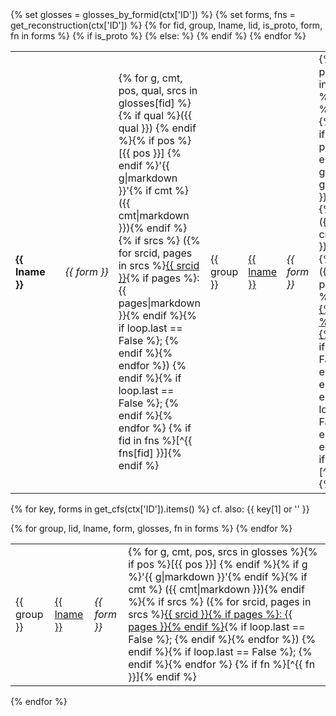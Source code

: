 <table id="{{ ctx['ID'] }}">
{% set glosses = glosses_by_formid(ctx['ID']) %}
{% set forms, fns = get_reconstruction(ctx['ID']) %}
{% for fid, group, lname, lid, is_proto, form, fn in forms %}
<tr>
{% if is_proto %}
<td><strong>{{ lname }}</strong></td><td> </td>
<td style="white-space: nowrap;">
<i>{{ form }}</i>
</td>
<td>
{% for g, cmt, pos, qual, srcs in glosses[fid] %}{% if qual %}({{ qual }}) {% endif %}{% if pos %}[{{ pos }}] {% endif %}'{{ g|markdown }}'{% if cmt %} ({{ cmt|markdown }}){% endif %}{% if srcs %}
 ({% for srcid, pages in srcs %}<a href="{{ href_source(srcid) }}">{{ srcid }}</a>{% if pages %}: {{ pages|markdown }}{% endif %}{% if loop.last == False %}; {% endif %}{% endfor %})
{% endif %}{% if loop.last == False %}; {% endif %}{% endfor %}
{% if fid in fns %}[^{{ fns[fid] }}]{% endif %}
</td>
{% else: %}
<td>{{ group }}</td><td><a href="{{ href_language(lid) }}">{{ lname }}</a></td><td><i>{{ form }}</i></td>
<td>
{% for g, cmt, pos, qual, srcs in glosses[fid] %}{% if qual %}({{ qual }}) {% endif %}{% if pos %}[{{ pos }}] {% endif %}{% if g %}'{{ g|markdown }}'{% endif %}{% if cmt %} ({{ cmt|markdown }}){% endif %}{% if srcs %}
 ({% for srcid, pages in srcs %}<a href="{{ href_source(srcid) }}">{{ srcid }}{% if pages %}: {{ pages }}{% endif %}</a>{% if loop.last == False %}; {% endif %}{% endfor %})
{% endif %}{% if loop.last == False %}; {% endif %}{% endfor %}
{% if fid in fns %}[^{{ fns[fid] }}]{% endif %}
</td>
{% endif %}
</tr>
{% endfor %}
</table>

{% for key, forms in get_cfs(ctx['ID']).items() %}
cf. also: {{ key[1] or '' }}
<table>
{% for group, lid, lname, form, glosses, fn in forms %}
<tr>
<td>{{ group }}</td>
<td><a href="{{ href_language(lid) }}">{{ lname }}</a></td>
<td><i>{{ form }}</i></td>
<td>
{% for g, cmt, pos, srcs in glosses %}{% if pos %}[{{ pos }}] {% endif %}{% if g %}'{{ g|markdown }}'{% endif %}{% if cmt %} ({{ cmt|markdown }}){% endif %}{% if srcs %}
({% for srcid, pages in srcs %}<a href="{{ href_source(srcid) }}">{{ srcid }}{% if pages %}: {{ pages }}{% endif %}</a>{% if loop.last == False %}; {% endif %}{% endfor %})
{% endif %}{% if loop.last == False %}; {% endif %}{% endfor %}
{% if fn %}[^{{ fn }}]{% endif %}
</td>
</tr>
{% endfor %}
</table>
{% endfor %}
